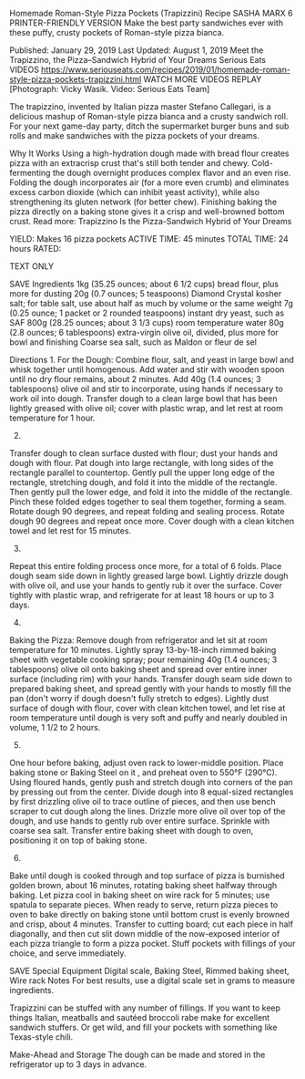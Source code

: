 Homemade Roman-Style Pizza Pockets (Trapizzini) Recipe
SASHA MARX
6     PRINTER-FRIENDLY VERSION
Make the best party sandwiches ever with these puffy, crusty pockets of Roman-style pizza bianca.

Published: January 29, 2019 Last Updated: August 1, 2019
Meet the Trapizzino, the Pizza–Sandwich Hybrid of Your Dreams
Serious Eats
VIDEOS
   https://www.seriouseats.com/recipes/2019/01/homemade-roman-style-pizza-pockets-trapizzini.html
WATCH MORE VIDEOS
REPLAY
[Photograph: Vicky Wasik. Video: Serious Eats Team]

The trapizzino, invented by Italian pizza master Stefano Callegari, is a delicious mashup of Roman-style pizza bianca and a crusty sandwich roll. For your next game-day party, ditch the supermarket burger buns and sub rolls and make sandwiches with the pizza pockets of your dreams.

Why It Works
Using a high-hydration dough made with bread flour creates pizza with an extracrisp crust that's still both tender and chewy. Cold-fermenting the dough overnight produces complex flavor and an even rise.
Folding the dough incorporates air (for a more even crumb) and eliminates excess carbon dioxide (which can inhibit yeast activity), while also strengthening its gluten network (for better chew).
Finishing baking the pizza directly on a baking stone gives it a crisp and well-browned bottom crust.
Read more: Trapizzino Is the Pizza-Sandwich Hybrid of Your Dreams

YIELD:
Makes 16 pizza pockets
ACTIVE TIME:
45 minutes
TOTAL TIME:
24 hours
RATED:
    
TEXT ONLY 
 
 
 SAVE
Ingredients
1kg (35.25 ounces; about 6 1/2 cups) bread flour, plus more for dusting
20g (0.7 ounces; 5 teaspoons) Diamond Crystal kosher salt; for table salt, use about half as much by volume or the same weight
7g (0.25 ounce; 1 packet or 2 rounded teaspoons) instant dry yeast, such as SAF
800g (28.25 ounces; about 3 1/3 cups) room temperature water
80g (2.8 ounces; 6 tablespoons) extra-virgin olive oil, divided, plus more for bowl and finishing
Coarse sea salt, such as Maldon or fleur de sel

Directions
1.
For the Dough: Combine flour, salt, and yeast in large bowl and whisk together until homogenous. Add water and stir with wooden spoon until no dry flour remains, about 2 minutes. Add 40g (1.4 ounces; 3 tablespoons) olive oil and stir to incorporate, using hands if necessary to work oil into dough. Transfer dough to a clean large bowl that has been lightly greased with olive oil; cover with plastic wrap, and let rest at room temperature for 1 hour.

2.
Transfer dough to clean surface dusted with flour; dust your hands and dough with flour. Pat dough into large rectangle, with long sides of the rectangle parallel to countertop. Gently pull the upper long edge of the rectangle, stretching dough, and fold it into the middle of the rectangle. Then gently pull the lower edge, and fold it into the middle of the rectangle. Pinch these folded edges together to seal them together, forming a seam. Rotate dough 90 degrees, and repeat folding and sealing process. Rotate dough 90 degrees and repeat once more. Cover dough with a clean kitchen towel and let rest for 15 minutes.


3.
Repeat this entire folding process once more, for a total of 6 folds. Place dough seam side down in lightly greased large bowl. Lightly drizzle dough with olive oil, and use your hands to gently rub it over the surface. Cover tightly with plastic wrap, and refrigerate for at least 18 hours or up to 3 days.

4.
Baking the Pizza: Remove dough from refrigerator and let sit at room temperature for 10 minutes. Lightly spray 13-by-18-inch rimmed baking sheet with vegetable cooking spray; pour remaining 40g (1.4 ounces; 3 tablespoons) olive oil onto baking sheet and spread over entire inner surface (including rim) with your hands. Transfer dough seam side down to prepared baking sheet, and spread gently with your hands to mostly fill the pan (don't worry if dough doesn't fully stretch to edges). Lightly dust surface of dough with flour, cover with clean kitchen towel, and let rise at room temperature until dough is very soft and puffy and nearly doubled in volume, 1 1/2 to 2 hours.

5.
One hour before baking, adjust oven rack to lower-middle position. Place baking stone or Baking Steel on it , and preheat oven to 550°F (290°C). Using floured hands, gently push and stretch dough into corners of the pan by pressing out from the center. Divide dough into 8 equal-sized rectangles by first drizzling olive oil to trace outline of pieces, and then use bench scraper to cut dough along the lines. Drizzle more olive oil over top of the dough, and use hands to gently rub over entire surface. Sprinkle with coarse sea salt. Transfer entire baking sheet with dough to oven, positioning it on top of baking stone.

6.
Bake until dough is cooked through and top surface of pizza is burnished golden brown, about 16 minutes, rotating baking sheet halfway through baking. Let pizza cool in baking sheet on wire rack for 5 minutes; use spatula to separate pieces. When ready to serve, return pizza pieces to oven to bake directly on baking stone until bottom crust is evenly browned and crisp, about 4 minutes. Transfer to cutting board; cut each piece in half diagonally, and then cut slit down middle of the now-exposed interior of each pizza triangle to form a pizza pocket. Stuff pockets with fillings of your choice, and serve immediately.

 SAVE
Special Equipment
Digital scale, Baking Steel, Rimmed baking sheet, Wire rack
Notes
For best results, use a digital scale set in grams to measure ingredients.

Trapizzini can be stuffed with any number of fillings. If you want to keep things Italian, meatballs and sautéed broccoli rabe make for excellent sandwich stuffers. Or get wild, and fill your pockets with something like Texas-style chili.

Make-Ahead and Storage
The dough can be made and stored in the refrigerator up to 3 days in advance.